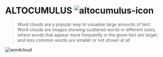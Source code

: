 # ALTOCUMULUS ![altocumulus-icon](http://images.clipartpanda.com/clouds-clipart-gray-wind_blowing_cloud_Vector_Clipart.png)

> Word clouds are a popular way to visualise large amounts of text. Word clouds are images showing scattered words in different sizes, where words that appear more frequently in the given text are larger, and less common words are smaller or not shown at all


![wordcloud](https://muralweaver.netlify.com/static/e82592d14dff24be2af115fe1db56577/7cc4b/wordcloud.png)
